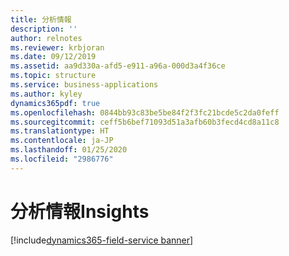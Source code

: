 ```yaml
---
title: 分析情報
description: ''
author: relnotes
ms.reviewer: krbjoran
ms.date: 09/12/2019
ms.assetid: aa9d330a-afd5-e911-a96a-000d3a4f36ce
ms.topic: structure
ms.service: business-applications
ms.author: kyley
dynamics365pdf: true
ms.openlocfilehash: 0844bb93c83be5be84f2f3fc21bcde5c2da0feff
ms.sourcegitcommit: ceff5b6bef71093d51a3afb60b3fecd4cd8a11c8
ms.translationtype: HT
ms.contentlocale: ja-JP
ms.lasthandoff: 01/25/2020
ms.locfileid: "2986776"
---
```

# <a name="insights"></a><span data-ttu-id="521de-102">分析情報</span><span class="sxs-lookup"><span data-stu-id="521de-102">Insights</span></span>

[!include[dynamics365-field-service banner](../includes/dynamics365-field-service.md)]

<!--structure start-->

<!--structure end-->



